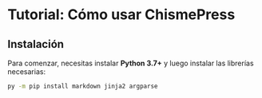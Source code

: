 # Tutorial: Cómo usar ChismePress

## Instalación

Para comenzar, necesitas instalar **Python 3.7+** y luego instalar las librerías necesarias:

```bash
py -m pip install markdown jinja2 argparse
